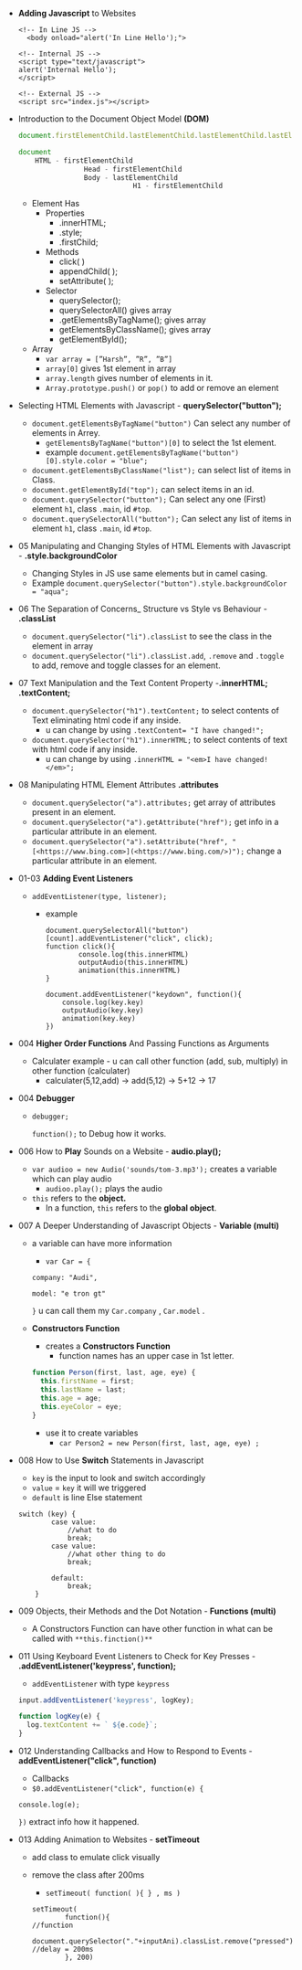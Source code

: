 - **Adding Javascript** to Websites
    
    ```
    <!-- In Line JS -->
      <body onload="alert('In Line Hello');">
    
    <!-- Internal JS -->
    <script type="text/javascript">
    alert('Internal Hello');
    </script>
    
    <!-- External JS -->
    <script src="index.js"></script>
    ```
- Introduction to the Document Object Model **(DOM)**
    
    ```jsx
    document.firstElementChild.lastElementChild.lastElementChild.lastElementChild.innerHTML = "harsh";
    
    document
    	HTML - firstElementChild
    				Head - firstElementChild
    				Body - lastElementChild
    							H1 - firstElementChild
    ```
    
    - Element Has
        - Properties
            - .innerHTML;
            - .style;
            - .firstChild;
        - Methods
            - click( )
            - appendChild( );
            - setAttribute( );
        - Selector
            - querySelector();
            - querySelectorAll() gives array
            - .getElementsByTagName(); gives array
            - getElementsByClassName(); gives array
            - getElementById();
    - Array
        - `var array = [”Harsh”, ”R”, ”B”]`
        - `array[0]` gives 1st element in array
        - `array.length` gives number of elements in it.
        - `Array.prototype.push()` or `pop()` to add or remove an element
- Selecting HTML Elements with Javascript - **querySelector("button");**
    
    - `document.getElementsByTagName("button")` Can select any number of elements in Arrey.
        - `getElementsByTagName("button")[0]` to select the 1st element.
        - example `document.getElementsByTagName("button")[0].style.color = "blue";`
    - `document.getElementsByClassName("list");` can select list of items in Class.
    - `document.getElementById("top");` can select items in an id.
    - `document.querySelector("button");` Can select any one (First) element `h1`, class `.main`, id `#top`.
    - `document.querySelectorAll("button");` Can select any list of items in element `h1`, class `.main`, id `#top`.
- 05 Manipulating and Changing Styles of HTML Elements with Javascript - **.style.backgroundColor**
    
    - Changing Styles in JS use same elements but in camel casing.
    - Example `document.querySelector("button").style.backgroundColor = "aqua";`
- 06 The Separation of Concerns_ Structure vs Style vs Behaviour - **.classList**
    
    - `document.querySelector("li").classList` to see the class in the element in array
    - `document.querySelector("li").classList.add`, `.remove` and `.toggle` to add, remove and toggle classes for an element.
- 07 Text Manipulation and the Text Content Property -**.innerHTML;** **.textContent;**
    
    - `document.querySelector("h1").textContent;` to select contents of Text eliminating html code if any inside.
        - u can change by using `.textContent= "I have changed!";`
    - `document.querySelector("h1").innerHTML;` to select contents of text with html code if any inside.
        - u can change by using `.innerHTML = "<em>I have changed!</em>";`
- 08 Manipulating HTML Element Attributes **.attributes**
    
    - `document.querySelector("a").attributes;` get array of attributes present in an element.
    - `document.querySelector("a").getAttribute("href");` get info in a particular attribute in an element.
    - `document.querySelector("a").setAttribute("href", "[<https://www.bing.com>](<https://www.bing.com/>)");` change a particular attribute in an element.


- 01-03 **Adding Event Listeners**
    
    - `addEventListener(type, listener);`
        - example
            
            ```
            document.querySelectorAll("button")[count].addEventListener("click", click);
            function click(){
                    console.log(this.innerHTML)
                    outputAudio(this.innerHTML)
                    animation(this.innerHTML) 
            }
            
            document.addEventListener("keydown", function(){
                console.log(key.key)
                outputAudio(key.key)
                animation(key.key)
            })
            ```
- 004 **Higher Order Functions** And Passing Functions as Arguments
    
    - Calculater example - u can call other function (add, sub, multiply) in other function (calculater)
        - calculater(5,12,add) → add(5,12) → 5+12 → 17
- 004 **Debugger**
    
    - `debugger;`
        
        `function();` to Debug how it works.
- 006 How to **Play** Sounds on a Website - **audio.play();**
    
    - `var audioo = new Audio('sounds/tom-3.mp3');` creates a variable which can play audio
        - `audioo.play();` plays the audio
    - `this` refers to the **object.**
        - In a function, `this` refers to the **global object**.
- 007 A Deeper Understanding of Javascript Objects - **Variable (multi)**
    
    - a variable can have more information
        
        - `var Car = {`
        
        `company: "Audi",`
        
        `model: "e tron gt"`
        
        `}` u can call them my `Car.company` , `Car.model` .
        
    - **Constructors Function**
        
        - creates a **Constructors Function**
            - function names has an upper case in 1st letter.
        
        ```jsx
        function Person(first, last, age, eye) {
          this.firstName = first;
          this.lastName = last;
          this.age = age;
          this.eyeColor = eye;
        }
        ```
        
        - use it to create variables
            - `car Person2 = new Person(first, last, age, eye) ;`
- 008 How to Use **Switch** Statements in Javascript
    
    - `key` is the input to look and switch accordingly
    - `value` = `key` it will we triggered
    - `default` is line Else statement
    
    ```
    switch (key) {
            case value:
                //what to do
                break;
            case value:
                //what other thing to do
                break;
        
            default:
                break;
        }
    ```
- 009 Objects, their Methods and the Dot Notation - **Functions (multi)**
    
    - A Constructors Function can have other function in what can be called with `**this.finction()**`
- 011 Using Keyboard Event Listeners to Check for Key Presses - **.addEventListener('keypress', function);**
    
    - `addEventListener` with type `keypress`
    
    ```jsx
    input.addEventListener('keypress', logKey);
    
    function logKey(e) {
      log.textContent += ` ${e.code}`;
    }
    ```
- 012 Understanding Callbacks and How to Respond to Events - **addEventListener("click", function)**
    
    - Callbacks
    - `$0.addEventListener("click", function(e) {`
    
    `console.log(e);`
    
    `})` extract info how it happened.
- 013 Adding Animation to Websites - **setTimeout**
    
    - add class to emulate click visually
        
    - remove the class after 200ms
        
        - `setTimeout( function( ){ } , ms )`
        
        ```
        setTimeout(
                function(){
        //function
                    document.querySelector("."+inputAni).classList.remove("pressed")
        //delay = 200ms
                }, 200)
        ```
